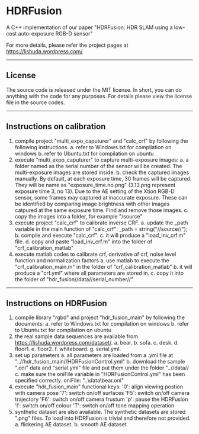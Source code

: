 # HDRFusion
A C++ implementation of our paper "HDRFusion: HDR SLAM using a low-cost auto-exposure RGB-D sensor"

For more details, please refer the project pages at https://lishuda.wordpress.com/

-------------------------------------------------------------------------------

## License

The source code is released under the MIT license. In short, you can do 
anything with the code for any purposes. For details please view the license file 
in the source codes.

-------------------------------------------------------------------------------

## Instructions on calibration

1. compile project "multi_expo_caputurer" and "calc_crf" by following the following instructions.
	a. refer to Windows.txt for compilation on windows
	b. refer to Ubuntu.txt for compilation on ubuntu
2. execute "multi_expo_caputurer" to capture multi-exposure images: 
	a. a folder named as the serial number of the sensor will be created. The multi-exposure images are stored inside. 
	b. check the captured images manually. By default, at each exposure time, 30 frames will be captured. They will be name as "exposure_time.no.png" (3.13.png represent exposure time 3, no 13). Due to the AE setting of the Xtion RGB-D sensor, some frames may captured at inaccurate exposure. These can be identified by comparing image brightness with other images catpured at the same exposure time. Find and remove those images.
	c. copy the images into a folder, for example "/source"
3. execute project "calc_crf" to calibrate inverse CRF.
	a. update the _path variable in the main function of "calc_crf":
		_path = string("//source//");
	b. compile and execute "calc_crf".
	c. it will produce a "load_inv_crf.m" file. 
	d. copy and paste "load_inv_crf.m" into the folder of "crf_calibration_matlab"
4. execute matlab codes to calibrate crf, derivative of crf, noise level function and normalization factors
	a. use matlab to execute the "crf_calibration_main.m" in the folder of "crf_calibration_matlab"
	b. it will produce a "crf.yml" where all parameters are stored in. 
	c. copy it into the folder of "hdr_fusion//data//serial_number//"
	
-------------------------------------------------------------------------------
	
## Instructions on HDRFusion

1. compile library "rgbd" and project "hdr_fusion_main" by following the documents:
	a. refer to Windows.txt for compilation on windows
	b. refer to Ubuntu.txt for compilation on ubuntu
2. the real sample data sequences are available from https://lishuda.wordpress.com/dataset/.
	a. bear.
	b. sofa.
	c. desk.
	d. floor1.
        e. floor2.
	f. whiteboard.
	g. serial.yml.
3. set up parameters 
	a. all parameters are loaded from a .yml file at "..//hdr_fusion_main//HDRFusionControl.yml"
	b. download the sample ".oni" data and "serial.yml" file and put them under the folder "..//data//
	c. make sure the oniFile variable in "HDRFusionControl.yml" has been specified correctly.
		oniFile:  "..\\data\\bear.oni" 
4. execute "hdr_fusion_main"
	functional keys: 
	'0': align viewing postion with camera pose 
	'7': switch on/off surfaces
	'F5': switch on/off camera trajectory
	'F6': switch on/off camera frustum
	'p': pause the HDRFusion
	'l': switch on/off colour
	'T': switch on/off tone mapping operation
5. synthetic dataset are also available. The synthetic datasets are stored ".png" files. To load into HDRFusion is trivial and therefore not provided.
	a. flickering AE dataset.
	b. smooth AE dataset.